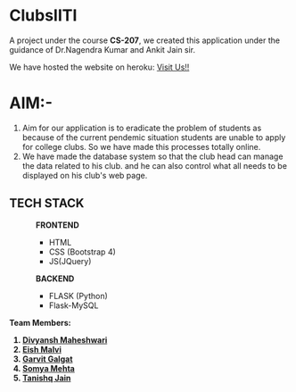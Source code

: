 # ClubsIITI
A project under the course <b>CS-207</b>, we created this application under the guidance of Dr.Nagendra Kumar and Ankit Jain sir.<br>

We have hosted the website on heroku: <a href="https://clubs-iiti.herokuapp.com/">Visit Us!!</a>

# AIM:-
<ol>
	<li>Aim for our application is to eradicate the problem of students as because of the current pendemic situation   students are unable to apply for college clubs.
		So we have made this processes totally online.</li>
      <li>We have made the database system so that the club head can manage the data related to his club.
	      and he can also control  what all needs to be displayed on his club's web page.</li>
</ol>



## TECH STACK
<ul>	
	<ul>
		<b>FRONTEND</b>
		<ul>
			<li>HTML</li>
			<li>CSS (Bootstrap 4) </li>
			<li>JS(JQuery)</li>
		</ul>
	</ul>
	<ul>
		<b>BACKEND</b>
		<ul>
			<li>FLASK (Python)</li>
			<li>Flask-MySQL</li>
		</ul>
	</ul>
</ul>


<b>
		Team Members:
	<ol>
		<li><a href="https://github.com/dmdivyansh">Divyansh Maheshwari</a></li>
		<li><a href="https://github.com/eeshmalvi">Eish Malvi</a></li>
		<li><a href="https://github.com/gg-dev-05">Garvit Galgat</a></li>
		<li><a href="https://github.com/somyamehta24">Somya Mehta</a> </li>
		<li><a href="https://github.com/Tanishq-30">Tanishq Jain</a></li>
	</ol>
</b>

